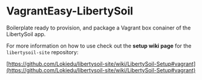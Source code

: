 # VagrantEasy-LibertySoil
Boilerplate ready to provision, and package a Vagrant box conainer of the LibertySoil app.

For more information on how to use check out the **setup wiki page** for the `libertysoil-site` repository:

[https://github.com/Lokiedu/libertysoil-site/wiki/LibertySoil-Setup#vagrant](https://github.com/Lokiedu/libertysoil-site/wiki/LibertySoil-Setup#vagrant)
